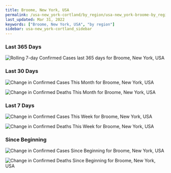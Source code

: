 ```yaml
---
title: Broome, New York, USA
permalink: /usa-new_york-cortland/by_region/usa-new_york-broome-by_region.html
last_updated: Mar 31, 2022
keywords: ["Broome, New York, USA", "by region"]
sidebar: usa-new_york-cortland_sidebar
---
```


<h3>Last 365 Days</h3>

![Rolling 7-day Confirmed Cases last 365 days for Broome, New York, USA](/covid_tracker/images/graphs/usa-new_york-broome-weekly_totals_graph.png)

<h3>Last 30 Days</h3>

![Change in Confirmed Cases This Month for Broome, New York, USA](/covid_tracker/images/graphs/usa-new_york-broome-delta_confirmed-30_days_graph.png)

![Change in Confirmed Deaths This Month for Broome, New York, USA](/covid_tracker/images/graphs/usa-new_york-broome-delta_deaths-30_days_graph.png)

<h3>Last 7 Days</h3>

![Change in Confirmed Cases This Week for Broome, New York, USA](/covid_tracker/images/graphs/usa-new_york-broome-delta_confirmed-7_days_graph.png)

![Change in Confirmed Deaths This Week for Broome, New York, USA](/covid_tracker/images/graphs/usa-new_york-broome-delta_deaths-7_days_graph.png)

<h3>Since Beginning</h3>

![Change in Confirmed Cases Since Beginning for Broome, New York, USA](/covid_tracker/images/graphs/usa-new_york-broome-delta_confirmed-since_beginning_graph.png)

![Change in Confirmed Deaths Since Beginning for Broome, New York, USA](/covid_tracker/images/graphs/usa-new_york-broome-delta_deaths-since_beginning_graph.png)

